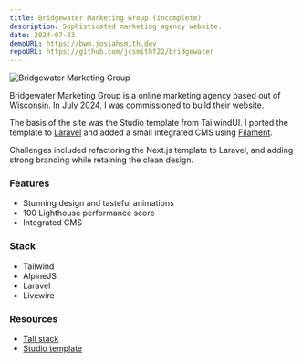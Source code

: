 ```yaml
---
title: Bridgewater Marketing Group (incomplete)
description: Sophisticated marketing agency website.
date: 2024-07-23
demoURL: https://bwm.josiahsmith.dev
repoURL: https://github.com/jcsmithf22/bridgewater
---
```


![Bridgewater Marketing Group](/bridgewater.png)

Bridgewater Marketing Group is a online marketing agency based out of Wisconsin. In July 2024, I was commissioned to build their website.

The basis of the site was the Studio template from TailwindUI. I ported the template to [Laravel](https://laravel.com) and added a small integrated CMS using [Filament](https://filamentphp.com).

Challenges included refactoring the Next.js template to Laravel, and adding strong branding while retaining the clean design.

### Features
- Stunning design and tasteful animations
- 100 Lighthouse performance score
- Integrated CMS

### Stack
- Tailwind
- AlpineJS
- Laravel
- Livewire

### Resources
- [Tall stack](https://tallstack.dev/)
- [Studio template](https://tailwindui.com/templates/studio)

